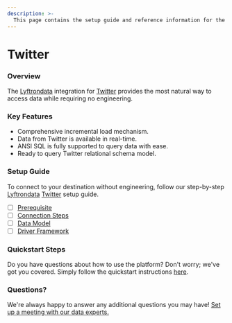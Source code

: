 ```yaml
---
description: >-
  This page contains the setup guide and reference information for the Twitter source connector.
---
```


# Twitter

### Overview

The [Lyftrondata](https://www.lyftrondata.com/) integration for [Twitter](None) provides the most natural way to access data while requiring no engineering.

### Key Features

* Comprehensive incremental load mechanism.
* Data from Twitter is available in real-time.&#x20;
* ANSI SQL is fully supported to query data with ease.
* Ready to query Twitter relational schema model.

### Setup Guide

To connect to your destination without engineering, follow our step-by-step [Lyftrondata](https://www.lyftrondata.com/)  [Twitter](None) setup guide.

* [ ] [Prerequisite](prerequisite.md)
* [ ] [Connection Steps](connection-steps.md)
* [ ] [Data Model](data-model/erd.md)
* [ ] [Driver Framework](driver-framework/)

### Quickstart Steps

Do you have questions about how to use the platform? Don't worry; we've got you covered. Simply follow the quickstart instructions [here](../README.md).

### Questions? <a href="#questions" id="questions"></a>

We're always happy to answer any additional questions you may have! [Set up a meeting with our data experts.](https://www.lyftrondata.com/book-a-meeting/)

